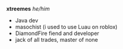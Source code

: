 **xtreemes** _he/him_
- Java dev
- masochist (i used to use Luau on roblox)
- DiamondFire fiend and developer
- jack of all trades, master of none
